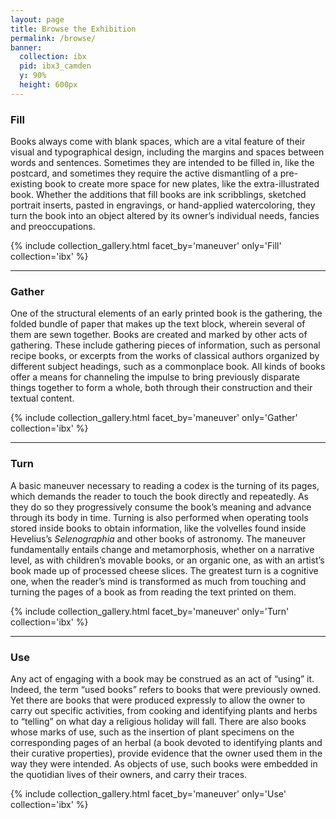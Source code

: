 ```yaml
---
layout: page
title: Browse the Exhibition
permalink: /browse/
banner:
  collection: ibx
  pid: ibx3_camden
  y: 90%
  height: 600px
---
```

### Fill

Books always come with blank spaces, which are a vital feature of their visual and typographical design, including the margins and spaces between words and sentences. Sometimes they are intended to be filled in, like the postcard, and sometimes they require the active dismantling of a pre-existing book to create more space for new plates, like the extra-illustrated book. Whether the additions that fill books are ink scribblings, sketched portrait inserts, pasted in engravings, or hand-applied watercoloring, they turn the book into an object altered by its owner’s individual needs, fancies and preoccupations.

{% include collection_gallery.html facet_by='maneuver' only='Fill' collection='ibx' %}

<hr>

### Gather

One of the structural elements of an early printed book is the gathering, the folded bundle of paper that makes up the text block, wherein several of them are sewn together. Books are created and marked by other acts of gathering. These include gathering pieces of information, such as personal recipe books, or excerpts from the works of classical authors organized by different subject headings, such as a commonplace book. All kinds of books offer a means for channeling the impulse to bring previously disparate things together to form a whole, both through their construction and their textual content.

{% include collection_gallery.html facet_by='maneuver' only='Gather' collection='ibx' %}

<hr>

### Turn

A basic maneuver necessary to reading a codex is the turning of its pages, which demands the reader to touch the book directly and repeatedly. As they do so they progressively consume the book’s meaning and advance through its body in time. Turning is also performed when operating tools stored inside books to obtain information, like the volvelles found inside Hevelius’s <i>Selenographia</i> and other books of astronomy. The maneuver fundamentally entails change and metamorphosis, whether on a narrative level, as with children’s movable books, or an organic one, as with an artist’s book made up of processed cheese slices. The greatest turn is a cognitive one, when the reader’s mind is transformed as much from touching and turning the pages of a book as from reading the text printed on them.

{% include collection_gallery.html facet_by='maneuver' only='Turn' collection='ibx' %}

<hr>

### Use

Any act of engaging with a book may be construed as an act of “using” it. Indeed, the term “used books” refers to books that were previously owned. Yet there are books that were produced expressly to allow the owner to carry out specific activities, from cooking and identifying plants and herbs to “telling” on what day a religious holiday will fall. There are also books whose marks of use, such as the insertion of plant specimens on the corresponding pages of an herbal (a book devoted to identifying plants and their curative properties), provide evidence that the owner used them in the way they were intended. As objects of use, such books were embedded in the quotidian lives of their owners, and carry their traces.

{% include collection_gallery.html facet_by='maneuver' only='Use' collection='ibx' %}
